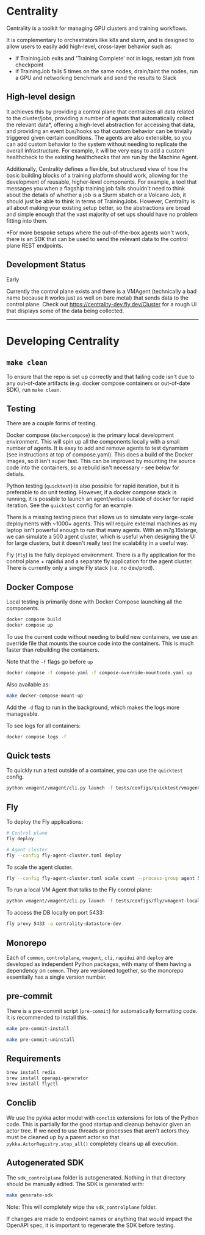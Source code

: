 # Centrality

Centrality is a toolkit for managing GPU clusters and training workflows. 

It is complementary to orchestrators like k8s and slurm, and is designed to allow users to easily add high-level, 
cross-layer behavior such as:
- if TrainingJob exits and 'Training Complete' not in logs, restart job from checkpoint
- if TrainingJob fails 5 times on the same nodes, drain/taint the nodes, run a GPU and networking benchmark and send the results to Slack

## High-level design

It achieves this by providing a control plane that centralizes all data related to the cluster/jobs, providing a number 
of agents that automatically collect the relevant data\*, offering a high-level abstraction for accessing that data, and 
providing an event bus/hooks so that custom behavior can be trivially triggered given certain conditions. The agents are 
also extensible, so you can add custom behavior to the system without needing to replicate the overall infrastructure.
For example, it will be very easy to add a custom healthcheck to the existing healthchecks that are run by the Machine Agent.

Additionally, Centrality defines a flexible, but structured view of how the basic building blocks of a training platform 
should work, allowing for the development of reusable, higher-level components. For example, a tool that messages you when 
a flagship training job fails shouldn't need to think about the details of whether a job is a Slurm sbatch or a Volcano Job,
it should just be able to think in terms of TrainingJobs. However, Centrality is all about making your existing setup better,
so the abstractions are broad and simple enough that the vast majority of set ups should have no problem fitting into them. 

\*For more bespoke setups where the out-of-the-box agents won't work, there is an SDK that can be used to send the relevant 
data to the control plane REST endpoints.

## Development Status

Early

Currently the control plane exists and there is a VMAgent (technically a bad name because it works just as well on bare metal)
that sends data to the control plane. Check out https://centrality-dev.fly.dev/Cluster for a rough UI that displays some of the
data being collected.




---
# Developing Centrality

## `make clean`

To ensure that the repo is set up correctly and that failing code isn't due to any out-of-date artifacts
(e.g. docker compose containers or out-of-date SDK), run `make clean`. 



## Testing

There are a couple forms of testing. 

Docker compose (`dockercompose`) is the primary local development environment. This will spin up all the 
components locally with a small number of agents. It is easy to add and remove agents to test dynamism 
(see instructions at top of compose.yaml). This does a build of the Docker images, so it isn't 
super fast. This can be improved by mounting the source code into the containers, so a rebuild isn't 
necessary - see below for detials.

Python testing (`quicktest`) is also possible for rapid iteration, but it is preferable to do unit testing. However, 
if a docker compose stack is running, it is possible to launch an agent/webui outside of docker for rapid
iteration. See the `quicktest` config for an example.

There is a missing testing piece that allows us to simulate very large-scale deployments with ~1000+ agents. This
will require external machines as my laptop isn't powerful enough to run that many agents. With an m7g.16xlarge, we 
can simulate a 500 agent cluster, which is useful when designing the UI for large clusters, but it doesn't really
test the scalability in a useful way.

Fly (`fly`) is the fully deployed environment. There is a fly application for the control plane + rapidui and a 
separate fly application for the agent cluster. There is currently only a single Fly stack (i.e. no dev/prod).


## Docker Compose

Local testing is primarily done with Docker Compose launching all the components.

```bash
docker compose build
docker compose up
```

To use the current code without needing to build new containers, we use an override file that mounts the source code
into the containers. This is much faster than rebuilding the containers.

Note that the `-f` flags go before `up`

```bash
docker compose -f compose.yaml -f compose-override-mountcode.yaml up
```
Also available as:
```bash
make docker-compose-mount-up
```

Add the `-d` flag to run in the background, which makes the logs more manageable.

To see logs for all containers:
```bash
docker compose logs -f
```

## Quick tests

To quickly run a test outside of a container, you can use the `quicktest` config.

```bash
python vmagent/vmagent/cli.py launch -f tests/configs/quicktest/vmagent.yaml
```

## Fly

To deploy the Fly applications:

```bash
# Control plane
fly deploy

# Agent cluster
fly --config fly-agent-cluster.toml deploy
```

To scale the agent cluster.

```bash
fly --config fly-agent-cluster.toml scale count --process-group agent 5
```

To run a local VM Agent that talks to the Fly control plane:

```bash
python vmagent/vmagent/cli.py launch -f tests/configs/fly/vmagent-local.yaml
```

To access the DB locally on port 5433:
```bash
fly proxy 5433 -a centrality-datastore-dev
```


## Monorepo

Each of `common`, `controlplane`, `vmagent`, `cli`, `rapidui` and `deploy` are developed as independent Python 
packages, with many of them having a dependency on `common`. They are versioned together, so the monorepo 
essentially has a single version number.

## pre-commit

There is a pre-commit script (`pre-commit`) for automatically formatting code. It is recommended to install this.

```bash
make pre-commit-install
```

```bash
make pre-commit-uninstall
```


## Requirements


```bash
brew install redis
brew install openapi-generator
brew install flyctl
```


## Conclib

We use the pykka actor model with `conclib` extensions for lots of the Python code. This is partially for the
good startup and cleanup behavior given an actor tree. If we need to use threads or processes that aren't actors
they must be cleaned up by a parent actor so that `pykka.ActorRegistry.stop_all()` completely cleans up all 
execution.

## Autogenerated SDK

The `sdk_controlplane` folder is autogenerated. Nothing in that directory should be manually edited. The
SDK is generated with:

```bash
make generate-sdk
```

Note: This will completely wipe the `sdk_controlplane` folder.

If changes are made to endpoint names or anything that would impact the OpenAPI spec, it is important to
regenerate the SDK before testing.
